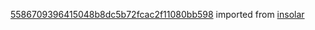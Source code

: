 [5586709396415048b8dc5b72fcac2f11080bb598](https://github.com/insolar/insolar/commit/5586709396415048b8dc5b72fcac2f11080bb598) imported from [insolar](https://github.com/insolar/insolar)
